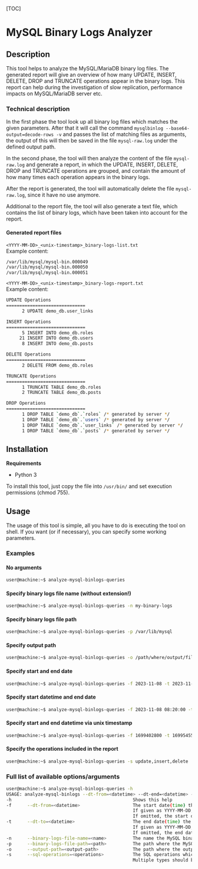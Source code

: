 [TOC]
# MySQL Binary Logs Analyzer

## Description
This tool helps to analyze the MySQL/MariaDB binary log files. The generated report will give an overview of
how many UPDATE, INSERT, DELETE, DROP and TRUNCATE operations appear in the binary logs. This report can help
during the investigation of slow replication, performance impacts on MySQL/MariaDB server etc.

### Technical description
In the first phase the tool look up all binary log files which matches the given parameters. After that it 
will call the command `mysqlbinlog --base64-output=decode-rows -v` and passes the list of matching files 
as arguments, the output of this will then be saved in the file `mysql-raw.log` under the defined output 
path.

In the second phase, the tool will then analyze the content of the file `mysql-raw.log` and generate a 
report, in which the UPDATE, INSERT, DELETE, DROP and TRUNCATE operations are grouped, and contain the 
amount of how many times each operation appears in the binary logs.

After the report is generated, the tool will automatically delete the file `mysql-raw.log`, since it have no use 
anymore.

Additional to the report file, the tool will also generate a text file, which contains the list of binary 
logs, which have been taken into account for the report.

#### Generated report files

`<YYYY-MM-DD>_<unix-timestamp>_binary-logs-list.txt`<br>
Example content:
```bash
/var/lib/mysql/mysql-bin.000049
/var/lib/mysql/mysql-bin.000050
/var/lib/mysql/mysql-bin.000051
```

`<YYYY-MM-DD>_<unix-timestamp>_binary-logs-report.txt`<br>
Example content:
```bash
UPDATE Operations
==============================
      2 UPDATE demo_db.user_links

INSERT Operations
==============================
      5 INSERT INTO demo_db.roles
     21 INSERT INTO demo_db.users
      8 INSERT INTO demo_db.posts

DELETE Operations
==============================
      2 DELETE FROM demo_db.roles

TRUNCATE Operations
==============================
      1 TRUNCATE TABLE demo_db.roles
      2 TRUNCATE TABLE demo_db.posts

DROP Operations
==============================
      1 DROP TABLE `demo_db`.`roles` /* generated by server */
      1 DROP TABLE `demo_db`.`users` /* generated by server */
      1 DROP TABLE `demo_db`.`user_links` /* generated by server */
      1 DROP TABLE `demo_db`.`posts` /* generated by server */
```

## Installation
**Requirements**

- Python 3

To install this tool, just copy the file into ```/usr/bin/``` and set execution permissions (chmod 755).
## Usage
The usage of this tool is simple, all you have to do is executing the tool on shell.
If you want (or if necessary), you can specify some working parameters.

### Examples ###

#### No arguments ####
```bash
user@machine:~$ analyze-mysql-binlogs-queries
```

#### Specify binary logs file name (without extension!) ####
```bash
user@machine:~$ analyze-mysql-binlogs-queries -n my-binary-logs
```

#### Specify binary logs file path ####
```bash
user@machine:~$ analyze-mysql-binlogs-queries -p /var/lib/mysql
```

#### Specify output path ####
```bash
user@machine:~$ analyze-mysql-binlogs-queries -o /path/where/output/files/shall/be/saved/
```

#### Specify start and end date ####
```bash
user@machine:~$ analyze-mysql-binlogs-queries -f 2023-11-08 -t 2023-11-09
```

#### Specify start datetime and end date ####
```bash
user@machine:~$ analyze-mysql-binlogs-queries -f 2023-11-08 08:20:00 -t 2023-11-09
```

#### Specify start and end datetime via unix timestamp ####
```bash
user@machine:~$ analyze-mysql-binlogs-queries -f 1699402800 -t 1699545599
```

#### Specify the operations included in the report ####
```bash
user@machine:~$ analyze-mysql-binlogs-queries -s update,insert,delete
```

### Full list of available options/arguments
```bash
user@machine:~$ analyze-mysql-binlogs-queries -h
USAGE: analyze-mysql-binlogs --dt-from=<datetime> --dt-end=<datetime> --binary-logs-file-name=<file-name-without-extension> --binary-logs-file-path=<path> --output-path=<output-path>
-h                                              Shows this help
-f      --dt-from=<datetime>                    The start date(time) the binary logs are created to analyze (allowed formats: YYYY-MM-DD, YYYY-MM-DD HH:MM:SS, Unix timestamp)
                                                If given as YYYY-MM-DD, then the start datetime will be: YYYY-MM-DD 00:00:00.
                                                If omitted, the start datetime will be the current date at 00:00:00.
-t      --dt-to=<datetime>                      The end date(time) the binary logs are created to analyze (allowed formats: YYYY-MM-DD, YYYY-MM-DD HH:MM:SS, Unix timestamp)
                                                If given as YYYY-MM-DD, then the end datetime will be: YYYY-MM-DD 23:59:59
                                                If omitted, the end datetime will be the current date at 23:59:59.
-n      --binary-logs-file-name=<name>          The name the MySQL binary log files without the file extension (default: mysql-bin)
-p      --binary-logs-file-path=<path>          The path where the MySQL binary logs are (default: /var/lib/mysql/)
-o      --output-path=<output-path>             The path where the output files are saved (default: <current-directory>)
-s      --sql-operations=<operations>           The SQL operations which shall be included in the report (default: all)
                                                Multiple types should be separated by comma. Example: --sql-operations=update,insert,delete
```